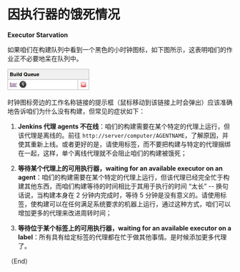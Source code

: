 # 因执行器的饿死情况

**Executor Starvation**

如果咱们在构建队列中看到一个黑色的小时钟图标，如下图所示，这表明咱们的作业正不必要地呆在队列中。

![构建队列中呆滞的作业](../images/starvation.png)

时钟图标旁边的工作名称链接的提示框（鼠标移动到该链接上时会弹出）应该准确地告诉咱们为什么没有构建，但常见的症状如下：

1. **Jenkins 代理 agents 不在线**：咱们的构建需要在某个特定的代理上运行，但该代理是离线的。前往 `http://server/computer/AGENTNAME`，了解原因，并使其重新上线。或者更好的是，请使用标签，而不要把构建与特定的代理捆绑在一起，这样，单个离线代理就不会阻止咱们的构建被饿死；

2. **等待某个代理上的可用执行器，waiting for an available executor on an agent**：咱们的构建需要在某个特定的代理上运行，但该代理已经完全忙于构建其他东西，而咱们构建等待的时间相比于其用于执行的时间 “太长” -- 换句话说，当构建本身在 2 分钟内完成时，等待 5 分钟是没有意义的。请使用标签，使构建可以在任何满足系统要求的机器上运行，通过这种方式，咱们可以增加更多的代理来改进周转时间；

3. **等待位于某个标签上的可用执行器，waiting for an available executor on a label**：所有具有给定标签的代理都在忙于做其他事情。是时候添加更多代理了。


（End）


